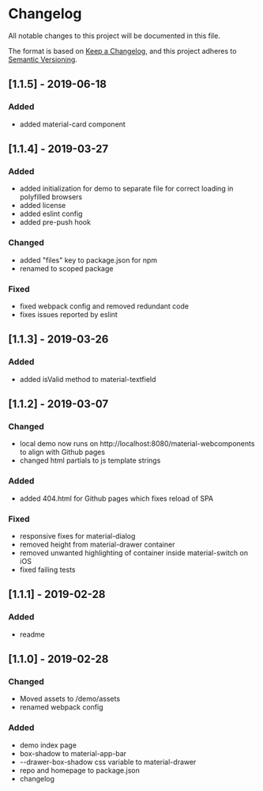 
# Changelog
All notable changes to this project will be documented in this file.

The format is based on [Keep a Changelog](https://keepachangelog.com/en/1.0.0/),
and this project adheres to [Semantic Versioning](https://semver.org/spec/v2.0.0.html).

## [1.1.5] - 2019-06-18
### Added
- added material-card component

## [1.1.4] - 2019-03-27
### Added
- added initialization for demo to separate file for correct loading in polyfilled browsers
- added license
- added eslint config
- added pre-push hook

### Changed
- added "files" key to package.json for npm
- renamed to scoped package

### Fixed
- fixed webpack config and removed redundant code
- fixes issues reported by eslint

## [1.1.3] - 2019-03-26
### Added
- added isValid method to material-textfield

## [1.1.2] - 2019-03-07
### Changed
- local demo now runs on http://localhost:8080/material-webcomponents to
align with Github pages
- changed html partials to js template strings

### Added
- added 404.html for Github pages which fixes reload of SPA

### Fixed
- responsive fixes for material-dialog
- removed height from material-drawer container
- removed unwanted highlighting of container inside material-switch on iOS
- fixed failing tests

## [1.1.1] - 2019-02-28
### Added
- readme

## [1.1.0] - 2019-02-28
### Changed
- Moved assets to /demo/assets
- renamed webpack config

### Added
- demo index page
- box-shadow to material-app-bar
- --drawer-box-shadow css variable to material-drawer
- repo and homepage to package.json
- changelog
